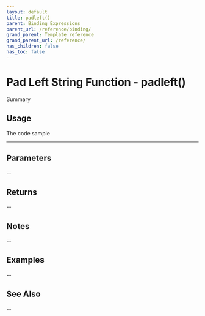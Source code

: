 ```yaml
---
layout: default
title: padleft()
parent: Binding Expressions
parent_url: /reference/binding/
grand_parent: Template reference
grand_parent_url: /reference/
has_children: false
has_toc: false
---
```


# Pad Left String Function - padleft()

Summary

## Usage

 The code sample

---

## Parameters

--

## Returns 

--

## Notes


-- 

## Examples


--


## See Also


--

